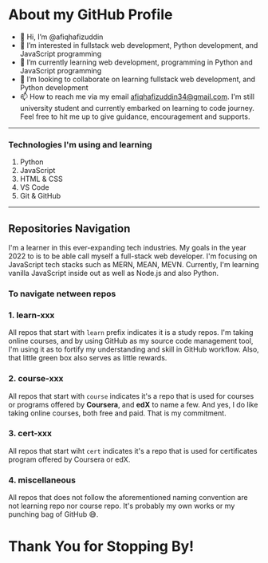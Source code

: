 # **About my GitHub Profile**

- 👋 Hi, I’m @afiqhafizuddin
- 👀 I’m interested in fullstack web development, Python development, and JavaScript programming
- 🌱 I’m currently learning web development, programming in Python and JavaScript programming
- 💞️ I’m looking to collaborate on learning fullstack web development, and Python development
- 📫 How to reach me via my email afiqhafizuddin34@gmail.com. I'm still university student and currently embarked on learning to code journey. Feel free to hit me up to give guidance, encouragement and supports.

---

### **Technologies I'm using and learning**

1. Python
1. JavaScript
1. HTML & CSS
1. VS Code
1. Git & GitHub

<!---
AFIQHAFIZUDDIN99/AFIQHAFIZUDDIN99 is a ✨ special ✨ repository because its `README.md` (this file) appears on your GitHub profile.
You can click the Preview link to take a look at your changes.
--->

---

## **Repositories Navigation**

I'm a learner in this ever-expanding tech industries. My goals in the year 2022 to is to be able call myself a full-stack web developer. I'm focusing on JavaScript tech stacks such as MERN, MEAN, MEVN. Currently, I'm learning vanilla JavaScript inside out as well as Node.js and also Python.

### **To navigate netween repos**

### **1. learn-xxx**

All repos that start with `learn` prefix indicates it is a study repos. I'm taking online courses, and by using GitHub as my source code management tool, I'm using it as to fortify my understanding and skill in GitHub workflow. Also, that little green box also serves as little rewards.

### **2. course-xxx**

All repos that start with `course` indicates it's a repo that is used for courses or programs offered by **Coursera**, and **edX** to name a few. And yes, I do like taking online courses, both free and paid. That is my commitment.

### **3. cert-xxx**

All repos that start wiht `cert` indicates it's a repo that is used for certificates program offered by Coursera or edX.

### **4. miscellaneous**

All repos that does not follow the aforementioned naming convention are not learning repo nor course repo. It's probably my own works or my punching bag of GitHub 😅.

# Thank You for Stopping By!
